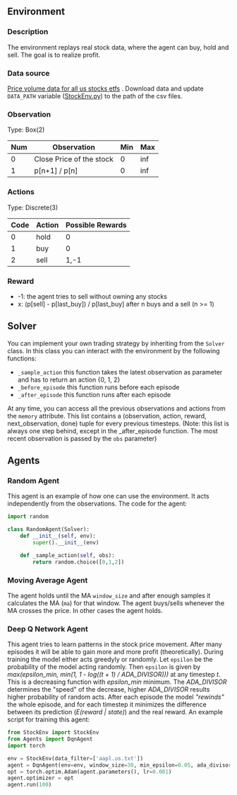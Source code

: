 ## Environment

### Description
The environment replays real stock data, where the agent can buy, hold and sell. The goal is to realize profit.

### Data source
[Price volume data for all us stocks etfs](https://www.kaggle.com/borismarjanovic/price-volume-data-for-all-us-stocks-etfs/data)
. Download data and update `DATA_PATH` variable ([StockEnv.py](../StockEnv.py)) to the path of the csv files.

### Observation
Type: Box(2)

Num | Observation | Min | Max
---|---|---|---
0 | Close Price of the stock | 0 | inf
1 | p[n+1] / p[n] | 0 | inf

### Actions
Type: Discrete(3)

Code | Action | Possible Rewards
---|---|---
0 | hold | 0
1 | buy  | 0
2 | sell | 1,-1

### Reward
+ -1: the agent tries to sell without owning any stocks
+ x: (p[sell] - p[last_buy]) / p[last_buy] after n buys and a sell (n >= 1)

## Solver
You can implement your own trading strategy by inheriting from the `Solver` class. In this class you can interact with the environment by the following functions:
+ `_sample_action` this function takes the latest observation as parameter and has to return an action {0, 1, 2}
+ `_before_episode` this function runs before each episode
+ `_after_episode` this function runs after each episode

At any time, you can access all the previous observations and actions from the `memory` attribute. This list contains a (observation, action, reward, next_observation, done) tuple for every previous timesteps. (Note: this list is always one step behind, except in the _after_episode function. The most recent observation is passed by the `obs` parameter)

## Agents
### Random Agent
This agent is an example of how one can use the environment. It acts independently from the observations. The code for the agent:
```python
import random

class RandomAgent(Solver):
    def __init__(self, env):
        super().__init__(env)

    def _sample_action(self, obs):
        return random.choice([0,1,2])
```
### Moving Average Agent
The agent holds until the MA `window_size` and after enough samples it calculates the MA (`ma`) for that window. The agent buys/sells whenever the MA crosses the price. In other cases the agent holds.

### Deep Q Network Agent
This agent tries to learn patterns in the stock price movement. After many episodes it will be able to gain more and more profit (theoretically).
During training the model either acts greedyly or randomly.
Let `epsilon` be the probability of the model acting randomly. Then `epsilon` is given by *max(epsilon_min, min(1, 1 - log((t + 1) / ADA_DIVISOR)))* at any timestep *t*. This is a decreasing function with *epsilon_min* minimum. The *ADA_DIVISOR* determines the "speed" of the decrease, higher *ADA_DIVISOR* results higher probability of random acts.
After each episode the model *"rewinds"* the whole episode, and for each timestep it minimizes the difference between its prediction (*E(reward | state)*) and the real reward.
An example script for training this agent:
```python
from StockEnv import StockEnv
from Agents import DqnAgent
import torch

env = StockEnv(data_filter=['aapl.us.txt'])
agent = DqnAgent(env=env, window_size=30, min_epsilon=0.05, ada_divisor=50).double()
opt = torch.optim.Adam(agent.parameters(), lr=0.001)
agent.optimizer = opt
agent.run(100)
```

